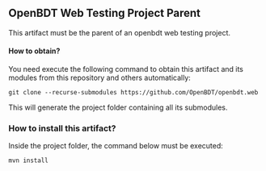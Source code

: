 ## OpenBDT Web Testing Project Parent
This artifact must be the parent of an openbdt web testing project.
#### How to obtain?
You need execute the following command to obtain this artifact and its modules from this repository and others automatically:

    git clone --recurse-submodules https://github.com/OpenBDT/openbdt.web
This will generate the project folder containing all its submodules.

### How to install this artifact?
Inside the project folder, the command below must be executed:

    mvn install
